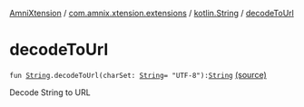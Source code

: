 [AmniXtension](../../index.md) / [com.amnix.xtension.extensions](../index.md) / [kotlin.String](index.md) / [decodeToUrl](./decode-to-url.md)

# decodeToUrl

`fun `[`String`](https://kotlinlang.org/api/latest/jvm/stdlib/kotlin/-string/index.html)`.decodeToUrl(charSet: `[`String`](https://kotlinlang.org/api/latest/jvm/stdlib/kotlin/-string/index.html)` = "UTF-8"): `[`String`](https://kotlinlang.org/api/latest/jvm/stdlib/kotlin/-string/index.html) [(source)](https://github.com/AmniX/AmniXTension/tree/master/AmniXtension/src/main/java/com/amnix/xtension/extensions/StringsExtension.kt#L78)

Decode String to URL

